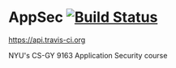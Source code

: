 # AppSec [![Build Status](https://travis-ci.org/paoga87/AppSec.svg?branch=master)](https://travis-ci.org/travis-ci/travis-api)

https://api.travis-ci.org

NYU's CS-GY 9163 Application Security course
